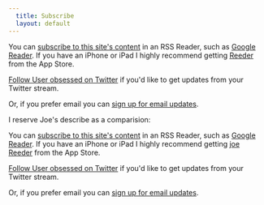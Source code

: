 ```yaml
---
  title: Subscribe
  layout: default
---
```


You can [subscribe to this site's content][subscribe] in an RSS Reader, such as [Google Reader][reader]. If you have an iPhone or iPad I highly recommend getting [Reeder][] from the App Store.

[Follow User obsessed on Twitter][twitter] if you'd like to get updates from your Twitter stream.

Or, if you prefer email you can [sign up for email updates][email].



I reserve Joe's describe as a comparision:

You can [subscribe to this site's content][joe subscribe] in an RSS Reader, such as [Google Reader][joe reader]. If you have an iPhone or iPad I highly recommend getting [joe Reeder][] from the App Store.

[Follow User obsessed on Twitter][joe twitter] if you'd like to get updates from your Twitter stream.

Or, if you prefer email you can [sign up for email updates][joe email].

[subscribe]: http://feeds.feedburner.com/UserObsessed
[reader]:    http://reader.google.com
[reeder]:    http://reederapp.com/
[twitter]:   http://twitter.com/userobsessed
[email]:     http://feedburner.google.com/fb/a/mailverify?uri=UserObsessed&loc=en_US

[joe subscribe]: http://feeds.feedburner.com/UserObsessed
[joe reader]:    http://reader.google.com
[joe reeder]:    http://reederapp.com/
[joe twitter]:   http://twitter.com/userobsessed
[joe email]:     http://feedburner.google.com/fb/a/mailverify?uri=UserObsessed&loc=en_US